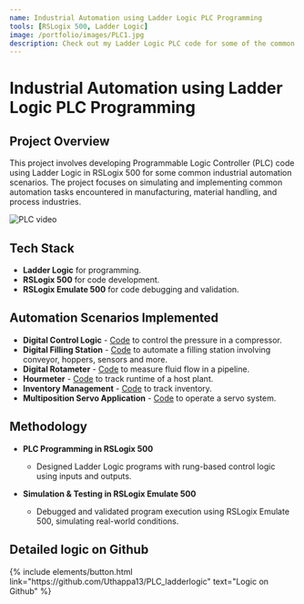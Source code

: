 ```yaml
---
name: Industrial Automation using Ladder Logic PLC Programming
tools: [RSLogix 500, Ladder Logic]
image: /portfolio/images/PLC1.jpg
description: Check out my Ladder Logic PLC code for some of the common industrial automation scenarios.
---
```


# Industrial Automation using Ladder Logic PLC Programming  

## Project Overview

This project involves developing Programmable Logic Controller (PLC) code using Ladder Logic in RSLogix 500 for some common industrial automation scenarios.
The project focuses on simulating and implementing common automation tasks encountered in manufacturing, material handling, and process industries.

![PLC video](/portfolio/images/plc_video.gif)

## Tech Stack
- **Ladder Logic** for programming.
- **RSLogix 500** for code development.
- **RSLogix Emulate 500** for code debugging and validation.

## Automation Scenarios Implemented
- **Digital Control Logic** - [Code](https://github.com/Uthappa13/PLC_ladderlogic/tree/main/Digital%20Control%20Logic) to control the pressure in a compressor.
- **Digital Filling Station** - [Code](https://github.com/Uthappa13/PLC_ladderlogic/tree/main/Digital%20Filling%20Station) to automate a filling station involving conveyor, hoppers, sensors and more.
- **Digital Rotameter** - [Code](https://github.com/Uthappa13/PLC_ladderlogic/tree/main/Digital%20Rotameter) to measure fluid flow in a pipeline.
- **Hourmeter** - [Code](https://github.com/Uthappa13/PLC_ladderlogic/tree/main/Hourmeter) to track runtime of a host plant.
- **Inventory Management** - [Code](https://github.com/Uthappa13/PLC_ladderlogic/tree/main/Inventory%20Management) to track inventory.
- **Multiposition Servo Application** - [Code](https://github.com/Uthappa13/PLC_ladderlogic/tree/main/Multiposition%20servo%20application) to operate a servo system.

## Methodology
- **PLC Programming in RSLogix 500**
    - Designed Ladder Logic programs with rung-based control logic using inputs and outputs.

- **Simulation & Testing in RSLogix Emulate 500**
    - Debugged and validated program execution using RSLogix Emulate 500, simulating real-world conditions.


## Detailed logic on Github

<div class="left">
{% include elements/button.html link="https://github.com/Uthappa13/PLC_ladderlogic" text="Logic on Github" %}
</div>